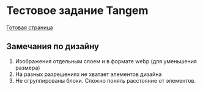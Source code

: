 # Тестовое задание Tangem

[Готовая страница](https://incomparable-kulfi-22e2b8.netlify.app/)

## Замечания по дизайну

1. Изображения отдельным слоем и в формате webp (для уменьшения размера)
2. На разных разрешениях не хватает элементов дизайна
3. Не сгруппированы блоки. Сложно понять расстояние от элементов.
